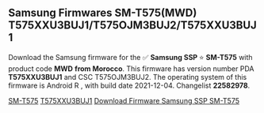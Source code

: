 <h2>Samsung Firmwares SM-T575(MWD) T575XXU3BUJ1/T575OJM3BUJ2/T575XXU3BUJ1</h2>
Download the Samsung firmware for the ✅ <strong>Samsung SSP </strong> ⭐ <strong>SM-T575</strong> with product code <strong>MWD</strong> <strong> from Morocco</strong>. This firmware has version number PDA <strong>T575XXU3BUJ1</strong> and CSC T575OJM3BUJ2. The operating system of this firmware is Android R , with build date 2021-12-04. Changelist <strong>22582978</strong>.


[SM-T575](https://samfirm.shop/samsung/model/SM-T575)
[T575XXU3BUJ1](https://samfirm.shop/samsung/pda/T575XXU3BUJ1)
[Download Firmware Samsung SSP SM-T575](https://samfirm.shop/samsung/firmware/480262)
